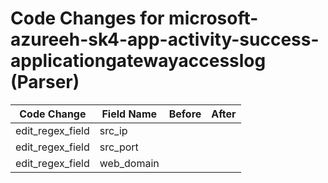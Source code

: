 # Code Changes for microsoft-azureeh-sk4-app-activity-success-applicationgatewayaccesslog (Parser)

| Code Change | Field Name | Before | After |
|-------------|------------|--------|-------|
| edit_regex_field | src_ip |  |  |
| edit_regex_field | src_port |  |  |
| edit_regex_field | web_domain |  |  |